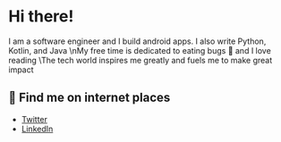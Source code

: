 
# Hi there!

I am a software engineer and I build android apps. I also write Python, Kotlin, and Java
\nMy free time is dedicated to eating bugs 🐞 and I love reading
\The tech world inspires me greatly and fuels me to make great impact

## 💌 Find me on internet places

- [Twitter](https://twitter.com/tumiOnIt)
- [LinkedIn](www.linkedin.com/mwlite/in/oluwatumininu-ojo-831445185)
